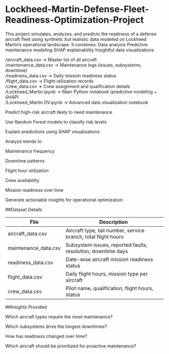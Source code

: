 # Lockheed-Martin-Defense-Fleet-Readiness-Optimization-Project
This project simulates, analyzes, and predicts the readiness of a defense aircraft fleet using synthetic but realistic data modeled on Lockheed Martin’s operational landscape.
It combines:
Data analysis
Predictive maintenance modeling
SHAP explainability
Insightful data visualizations

/aircraft_data.csv          → Master list of all aircraft  
/maintenance_data.csv       → Maintenance logs (issues, subsystems, downtime)  
/readiness_data.csv         → Daily mission readiness status  
/flight_data.csv            → Flight utilization records  
/crew_data.csv              → Crew assignment and qualification details  
/Lockheed_Martin.ipynb      → Main Python notebook (predictive modeling + SHAP)  
/Lockheed_Martin DV.ipynb   → Advanced data visualization notebook

Predict high-risk aircraft likely to need maintenance

Use Random Forest models to classify risk levels

Explain predictions using SHAP visualizations

Analyze trends in:

Maintenance frequency

Downtime patterns

Flight hour utilization

Crew availability

Mission readiness over time

Generate actionable insights for operational optimization

##Dataset Details

| File                  | Description                                                    |
| --------------------- | -------------------------------------------------------------- |
| aircraft\_data.csv    | Aircraft type, tail number, service branch, total flight hours |
| maintenance\_data.csv | Subsystem issues, reported faults, resolution, downtime days   |
| readiness\_data.csv   | Date-wise aircraft mission readiness status                    |
| flight\_data.csv      | Daily flight hours, mission type per aircraft                  |
| crew\_data.csv        | Pilot name, qualification, flight hours, status                |

##Insights Provided

Which aircraft types require the most maintenance?

Which subsystems drive the longest downtimes?

How has readiness changed over time?

Which aircraft should be prioritized for proactive maintenance?


